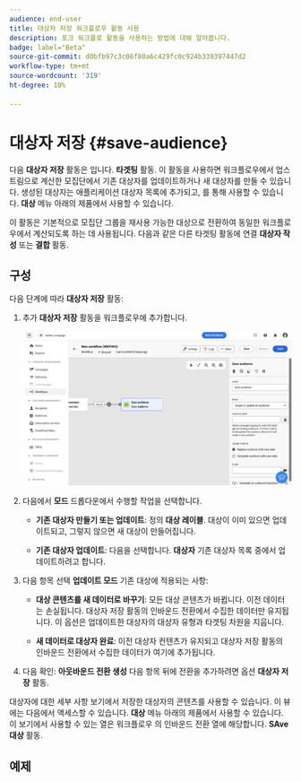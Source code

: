 ```yaml
---
audience: end-user
title: 대상자 저장 워크플로우 활동 사용
description: 포크 워크플로 활동을 사용하는 방법에 대해 알아봅니다.
badge: label="Beta"
source-git-commit: d0bfb97c3c06f80a6c429fc0c924b339397447d2
workflow-type: tm+mt
source-wordcount: '319'
ht-degree: 10%

---
```



# 대상자 저장 {#save-audience}

<!--
>[!CONTEXTUALHELP]
>id="acw_orchestration_saveaudience_activity"
>title="Save an audience"
>abstract="Use this activity to save the workflow audience."
-->

다음 **대상자 저장** 활동은 입니다. **타겟팅** 활동. 이 활동을 사용하면 워크플로우에서 업스트림으로 계산한 모집단에서 기존 대상자를 업데이트하거나 새 대상자를 만들 수 있습니다. 생성된 대상자는 애플리케이션 대상자 목록에 추가되고, 를 통해 사용할 수 있습니다. **대상** 메뉴 아래의 제품에서 사용할 수 있습니다.

이 활동은 기본적으로 모집단 그룹을 재사용 가능한 대상으로 전환하여 동일한 워크플로우에서 계산되도록 하는 데 사용됩니다. 다음과 같은 다른 타겟팅 활동에 연결 **대상자 작성** 또는 **결합** 활동.

## 구성

다음 단계에 따라 **대상자 저장** 활동:

1. 추가 **대상자 저장** 활동을 워크플로우에 추가합니다.

   ![](../assets/workflow-save-audience.png)

1. 다음에서 **모드** 드롭다운에서 수행할 작업을 선택합니다.

   * **기존 대상자 만들기 또는 업데이트**: 정의 **대상 레이블**. 대상이 이미 있으면 업데이트되고, 그렇지 않으면 새 대상이 만들어집니다.

   * **기존 대상자 업데이트**: 다음을 선택합니다. **대상자** 기존 대상자 목록 중에서 업데이트하려고 합니다.

1. 다음 항목 선택 **업데이트 모드** 기존 대상에 적용되는 사항:

   * **대상 콘텐츠를 새 데이터로 바꾸기**: 모든 대상 콘텐츠가 바뀝니다. 이전 데이터는 손실됩니다. 대상자 저장 활동의 인바운드 전환에서 수집한 데이터만 유지됩니다. 이 옵션은 업데이트한 대상자의 대상자 유형과 타겟팅 차원을 지웁니다.

   * **새 데이터로 대상자 완료**: 이전 대상자 컨텐츠가 유지되고 대상자 저장 활동의 인바운드 전환에서 수집한 데이터가 여기에 추가됩니다.

1. 다음 확인: **아웃바운드 전환 생성** 다음 항목 뒤에 전환을 추가하려면 옵션 **대상자 저장** 활동.

대상자에 대한 세부 사항 보기에서 저장한 대상자의 콘텐츠를 사용할 수 있습니다. 이 뷰에는 다음에서 액세스할 수 있습니다. **대상** 메뉴 아래의 제품에서 사용할 수 있습니다. 이 보기에서 사용할 수 있는 열은 워크플로우 의 인바운드 전환 열에 해당합니다. **SAve 대상** 활동.


## 예제


